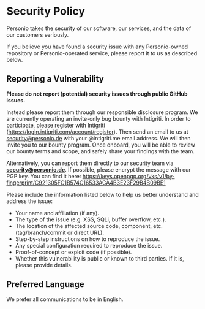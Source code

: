 # Security Policy

Personio takes the security of our software, our services,
and the data of our customers seriously.

If you believe you have found a security issue with any Personio-owned
repository or Personio-operated service, please report it to us as described
below.

## Reporting a Vulnerability

**Please do not report (potential) security issues through public GitHub issues.**

Instead please report them through our responsible disclosure program.
We are currently operating an invite-only bug bounty with Intigriti. In
order to participate, please register with Intigriti
(https://login.intigriti.com/account/register). Then send an email to us at
security@personio.de with your @intigriti.me email address. We will then
invite you to our bounty program. Once onboard, you will be able to review
our bounty terms and scope, and safely share your findings with the team.

Alternatively, you can report them directly to our security team via
**[security@personio.de](mailto:security@personio.de)**. If possible, please
encrypt the message with our PGP key. You can find it here:
https://keys.openpgp.org/vks/v1/by-fingerprint/C921305FC1B574C16533ACA4B3E23F29B4B09BE1

Please include the information listed below to help us better understand and
address the issue:

- Your name and affiliation (if any).
- The type of the issue (e.g. XSS, SQLi, buffer overflow, etc.).
- The location of the affected source code, component, etc.
  (tag/branch/commit or direct URL).
- Step-by-step instructions on how to reproduce the issue.
- Any special configuration required to reproduce the issue.
- Proof-of-concept or exploit code (if possible).
- Whether this vulnerability is public or known to third parties.
  If it is, please provide details.

## Preferred Language

We prefer all communications to be in English.
